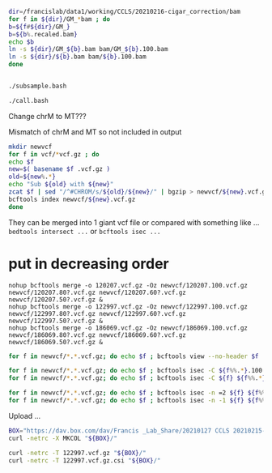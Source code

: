 
```BASH
dir=/francislab/data1/working/CCLS/20210216-cigar_correction/bam
for f in ${dir}/GM_*bam ; do
b=${f#${dir}/GM_}
b=${b%.recaled.bam}
echo $b
ln -s ${dir}/GM_${b}.bam bam/GM_${b}.100.bam
ln -s ${dir}/${b}.bam bam/${b}.100.bam
done


./subsample.bash

./call.bash
```




Change chrM to MT???




Mismatch of chrM and MT so not included in output


```BASH
mkdir newvcf
for f in vcf/*vcf.gz ; do
echo $f
new=$( basename $f .vcf.gz )
old=${new%.*}
echo "Sub ${old} with ${new}"
zcat $f | sed "/^#CHROM/s/${old}/${new}/" | bgzip > newvcf/${new}.vcf.gz
bcftools index newvcf/${new}.vcf.gz
done
```



They can be merged into 1 giant vcf file or compared with something like ...
`bedtools intersect ...`
 or
`bcftools isec ...`


#	put in decreasing order
```
nohup bcftools merge -o 120207.vcf.gz -Oz newvcf/120207.100.vcf.gz newvcf/120207.80?.vcf.gz newvcf/120207.60?.vcf.gz newvcf/120207.50?.vcf.gz &
nohup bcftools merge -o 122997.vcf.gz -Oz newvcf/122997.100.vcf.gz newvcf/122997.80?.vcf.gz newvcf/122997.60?.vcf.gz newvcf/122997.50?.vcf.gz &
nohup bcftools merge -o 186069.vcf.gz -Oz newvcf/186069.100.vcf.gz newvcf/186069.80?.vcf.gz newvcf/186069.60?.vcf.gz newvcf/186069.50?.vcf.gz &
```


```BASH
for f in newvcf/*.*.vcf.gz; do echo $f ; bcftools view --no-header $f | wc -l > $f.count ; done

for f in newvcf/*.*.vcf.gz; do echo $f ; bcftools isec -C ${f%%.*}.100.vcf.gz ${f} | wc -l > $f.100_isec_count ; done
for f in newvcf/*.*.vcf.gz; do echo $f ; bcftools isec -C ${f} ${f%%.*}.100.vcf.gz | wc -l > $f.isec_100_count ; done

for f in newvcf/*.*.vcf.gz; do echo $f ; bcftools isec -n =2 ${f} ${f%%.*}.100.vcf.gz | wc -l > $f.shared_100_isec_count ; done
for f in newvcf/*.*.vcf.gz; do echo $f ; bcftools isec -n -1 ${f} ${f%%.*}.100.vcf.gz | wc -l > $f.diff_100_isec_count ; done
```


Upload ...
```BASH
BOX="https://dav.box.com/dav/Francis _Lab_Share/20210127 CCLS 20210215-downsampling_test"
curl -netrc -X MKCOL "${BOX}/"

curl -netrc -T 122997.vcf.gz "${BOX}/"
curl -netrc -T 122997.vcf.gz.csi "${BOX}/"
```



